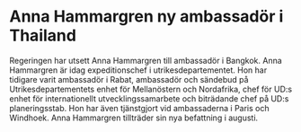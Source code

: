 # Anna Hammargren ny ambassadör i Thailand

Regeringen har utsett Anna Hammargren till ambassadör i Bangkok.
Anna Hammargren är idag expeditionschef i utrikesdepartementet. Hon har tidigare varit ambassadör i Rabat, ambassadör och sändebud på Utrikesdepartementets enhet för Mellanöstern och Nordafrika, chef för UD:s enhet för internationellt utvecklingssamarbete och biträdande chef på UD:s planeringsstab. Hon har även tjänstgjort vid ambassaderna i Paris och Windhoek.
Anna Hammargren tillträder sin nya befattning i augusti.

